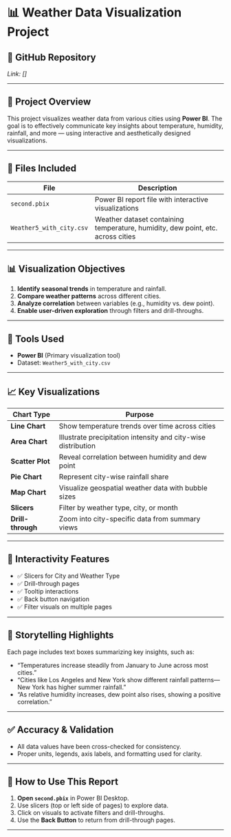 # 📊 Weather Data Visualization Project

## 🔗 GitHub Repository  
*Link: []*

---
## 📝 Project Overview  
This project visualizes weather data from various  cities using **Power BI**. The goal is to effectively communicate key insights about temperature, humidity, rainfall, and more — using interactive and aesthetically designed visualizations.

---
## 📁 Files Included
| File | Description |
|------|-------------|
| `second.pbix` | Power BI report file with interactive visualizations |
| `Weather5_with_city.csv` | Weather dataset containing temperature, humidity, dew point, etc. across cities |

---

## 📊 Visualization Objectives

1. **Identify seasonal trends** in temperature and rainfall.
2. **Compare weather patterns** across different cities.
3. **Analyze correlation** between variables (e.g., humidity vs. dew point).
4. **Enable user-driven exploration** through filters and drill-throughs.

---
## 🧰 Tools Used
- **Power BI** (Primary visualization tool)
- Dataset: `Weather5_with_city.csv`
---
## 📈 Key Visualizations
| Chart Type | Purpose |
|------------|---------|
| **Line Chart** | Show temperature trends over time across cities |
| **Area Chart** | Illustrate precipitation intensity and city-wise distribution |
| **Scatter Plot** | Reveal correlation between humidity and dew point |
| **Pie Chart** | Represent city-wise rainfall share |
| **Map Chart** | Visualize geospatial weather data with bubble sizes |
| **Slicers** | Filter by weather type, city, or month |
| **Drill-through** | Zoom into city-specific data from summary views |

---

## 🧩 Interactivity Features
- ✅ Slicers for City and Weather Type  
- ✅ Drill-through pages  
- ✅ Tooltip interactions  
- ✅ Back button navigation  
- ✅ Filter visuals on multiple pages  

---

## 📖 Storytelling Highlights
Each page includes text boxes summarizing key insights, such as:

- “Temperatures increase steadily from January to June across most cities.”
- “Cities like Los Angeles and New York show different rainfall patterns—New York has higher summer rainfall.”
- “As relative humidity increases, dew point also rises, showing a positive correlation.”

---

## ✅ Accuracy & Validation
- All data values have been cross-checked for consistency.
- Proper units, legends, axis labels, and formatting used for clarity.

---

## 🚀 How to Use This Report

1. **Open `second.pbix`** in Power BI Desktop.
2. Use slicers (top or left side of pages) to explore data.
3. Click on visuals to activate filters and drill-throughs.
4. Use the **Back Button** to return from drill-through pages.

---


